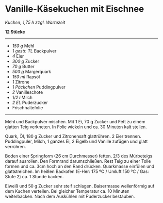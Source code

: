 # Vanille-Käsekuchen mit Eischnee

*Kuchen, 1,75 h zzgl. Wartezeit*

**12 Stücke**

---

- *150 g* Mehl
- *1 gestr. TL* Backpulver
- *4* Eier
- *300 g* Zucker
- *70 g* Butter
- *500 g* Margerquark
- *150 ml* Rapsöl
- *1* Zitrone
- *1 Päckchen* Puddingpulver
- *2* Vanilleschote
- *1/2 l* Milch
- *2 EL* Puderzucker
- Frischhaltefolie

---

Mehl und Backpulver mischen. Mit 1 Ei, 70 g Zucker und Fett zu einem glatten Teig verkneten. In Folie wickeln und ca. 30 Minuten kalt stellen.

Quark, Öl, 180 g Zucker und Zitronensaft glattrühren. 2 Eier trennen. Puddingpuler, Milch, 1 ganzes Ei, 2 Eigelb und Vanille zufügen und glatt verrühren.

Boden einer Springform (26 cm Durchmesser) fetten. 2/3 des Mürbeteigs darauf ausrollen. Den Formrand darumschließen. Rest Teig zu einer Tolle formen und ca. 3cm hoch an den Rand drücken. Quarkmasse einfülen und glattstreichen. Im heißen Backofen (E-Her: 175 ºC / Umluft 150 ºC / Gas: Stufe 2) ca. 1 Stunde backen.

Eiweiß und 50 g Zucker sehr steif schlagen. Baisermasse wellenförmig auf dem Kuchen verteilen. Bei gleicher Temperatur ca. 10 Minuten weiterbacken. Nach dem Auskühlen mit Puderzucker bestäuben.
